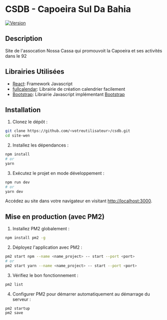 # CSDB - Capoeira Sul Da Bahia

[![Version](https://img.shields.io/badge/version-0.3.1-blue.svg)](https://img.shields.io/badge/version-0.3.1-blue.svg)

## Description

Site de l'assocation Nossa Cassa qui promouvoit la Capoeira et ses activités dans le 92

## Librairies Utilisées

- [React](https://react.dev): Framework Javascript
- [fullcalendar](https://fullcalendar.io): Librairie de création calendrier facilement
- [Bootstrap](https://www.npmjs.com/package/bootstrap): Librairie Javascript implémentant [Bootstrap](https://getbootstrap.com/)

## Installation 

1. Clonez le dépôt :

```sh
git clone https://github.com/<votreutilisateur>/csdb.git
cd site-wen
```

2. Installez les dépendances :

```sh
npm install
# or
yarn
```

3. Exécutez le projet en mode développement :

```sh
npm run dev
# or
yarn dev
```

Accédez au site dans votre navigateur en visitant [http://localhost:3000](http://localhost:3000).

## Mise en production (avec PM2)

1. Installez PM2 globalement :

```sh
npm install pm2 -g
```

2. Déployez l'application avec PM2 :

```sh
pm2 start npm --name <name_project> -- start --port <port>
# or
pm2 start yarn --name <name_project> -- start --port <port>
```

3. Vérifiez le bon fonctionnement :

```sh
pm2 list
```

4. Configurer PM2 pour démarrer automatiquement au démarrage du serveur :

```sh
pm2 startup
pm2 save
```
